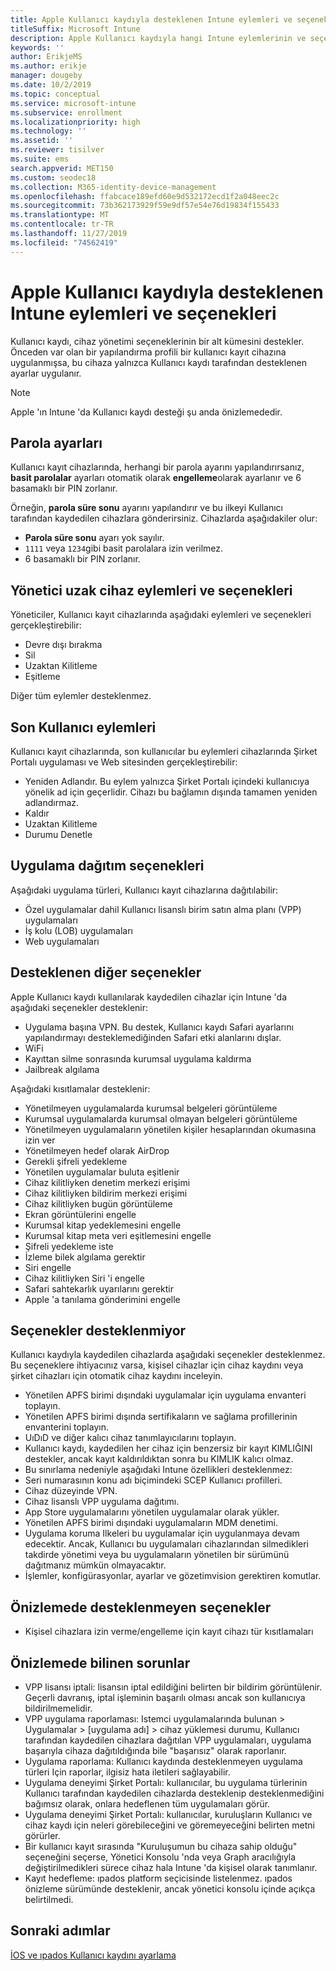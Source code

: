 ```yaml
---
title: Apple Kullanıcı kaydıyla desteklenen Intune eylemleri ve seçenekleri
titleSuffix: Microsoft Intune
description: Apple Kullanıcı kaydıyla hangi Intune eylemlerinin ve seçeneklerinin desteklendiğini öğrenin
keywords: ''
author: ErikjeMS
ms.author: erikje
manager: dougeby
ms.date: 10/2/2019
ms.topic: conceptual
ms.service: microsoft-intune
ms.subservice: enrollment
ms.localizationpriority: high
ms.technology: ''
ms.assetid: ''
ms.reviewer: tisilver
ms.suite: ems
search.appverid: MET150
ms.custom: seodec18
ms.collection: M365-identity-device-management
ms.openlocfilehash: ffabcace189efd60e9d532172ecd1f2a048eec2c
ms.sourcegitcommit: 73b362173929f59e9df57e54e76d19834f155433
ms.translationtype: MT
ms.contentlocale: tr-TR
ms.lasthandoff: 11/27/2019
ms.locfileid: "74562419"
---
```

# <a name="intune-actions-and-options-supported-with-apple-user-enrollment"></a>Apple Kullanıcı kaydıyla desteklenen Intune eylemleri ve seçenekleri

Kullanıcı kaydı, cihaz yönetimi seçeneklerinin bir alt kümesini destekler. Önceden var olan bir yapılandırma profili bir kullanıcı kayıt cihazına uygulanmışsa, bu cihaza yalnızca Kullanıcı kaydı tarafından desteklenen ayarlar uygulanır.

> [!NOTE]
> Apple 'ın Intune 'da Kullanıcı kaydı desteği şu anda önizlemededir.

## <a name="password-settings"></a>Parola ayarları

Kullanıcı kayıt cihazlarında, herhangi bir parola ayarını yapılandırırsanız, **basit parolalar** ayarları otomatik olarak **engelleme**olarak ayarlanır ve 6 basamaklı bir PIN zorlanır.

Örneğin, **parola süre sonu** ayarını yapılandırır ve bu ilkeyi Kullanıcı tarafından kaydedilen cihazlara gönderirsiniz. Cihazlarda aşağıdakiler olur:
- **Parola süre sonu** ayarı yok sayılır.
- `1111` veya `1234`gibi basit parolalara izin verilmez.
- 6 basamaklı bir PIN zorlanır.

## <a name="administrator-remote-device-actions-and-options"></a>Yönetici uzak cihaz eylemleri ve seçenekleri
Yöneticiler, Kullanıcı kayıt cihazlarında aşağıdaki eylemleri ve seçenekleri gerçekleştirebilir:
- Devre dışı bırakma
- Sil
- Uzaktan Kilitleme
- Eşitleme

Diğer tüm eylemler desteklenmez.

## <a name="end-user-actions"></a>Son Kullanıcı eylemleri
Kullanıcı kayıt cihazlarında, son kullanıcılar bu eylemleri cihazlarında Şirket Portalı uygulaması ve Web sitesinden gerçekleştirebilir:
- Yeniden Adlandır. Bu eylem yalnızca Şirket Portalı içindeki kullanıcıya yönelik ad için geçerlidir. Cihazı bu bağlamın dışında tamamen yeniden adlandırmaz.
- Kaldır
- Uzaktan Kilitleme
- Durumu Denetle

## <a name="app-deployment-options"></a>Uygulama dağıtım seçenekleri
Aşağıdaki uygulama türleri, Kullanıcı kayıt cihazlarına dağıtılabilir:
- Özel uygulamalar dahil Kullanıcı lisanslı birim satın alma planı (VPP) uygulamaları
- İş kolu (LOB) uygulamaları
- Web uygulamaları

## <a name="other-supported-options"></a>Desteklenen diğer seçenekler

Apple Kullanıcı kaydı kullanılarak kaydedilen cihazlar için Intune 'da aşağıdaki seçenekler desteklenir:
- Uygulama başına VPN. Bu destek, Kullanıcı kaydı Safari ayarlarını yapılandırmayı desteklemediğinden Safari etki alanlarını dışlar.
- WiFi 
- Kayıttan silme sonrasında kurumsal uygulama kaldırma
- Jailbreak algılama

Aşağıdaki kısıtlamalar desteklenir:
- Yönetilmeyen uygulamalarda kurumsal belgeleri görüntüleme
- Kurumsal uygulamalarda kurumsal olmayan belgeleri görüntüleme
- Yönetilmeyen uygulamaların yönetilen kişiler hesaplarından okumasına izin ver
- Yönetilmeyen hedef olarak AirDrop
- Gerekli şifreli yedekleme
- Yönetilen uygulamalar buluta eşitlenir
- Cihaz kilitliyken denetim merkezi erişimi
- Cihaz kilitliyken bildirim merkezi erişimi
- Cihaz kilitliyken bugün görüntüleme
- Ekran görüntülerini engelle
- Kurumsal kitap yedeklemesini engelle
- Kurumsal kitap meta veri eşitlemesini engelle
- Şifreli yedekleme iste
- İzleme bilek algılama gerektir
- Siri engelle
- Cihaz kilitliyken Siri 'i engelle
- Safari sahtekarlık uyarılarını gerektir
- Apple 'a tanılama gönderimini engelle


## <a name="options-not-supported"></a>Seçenekler desteklenmiyor
Kullanıcı kaydıyla kaydedilen cihazlarda aşağıdaki seçenekler desteklenmez. Bu seçeneklere ihtiyacınız varsa, kişisel cihazlar için cihaz kaydını veya şirket cihazları için otomatik cihaz kaydını inceleyin.
- Yönetilen APFS birimi dışındaki uygulamalar için uygulama envanteri toplayın.
- Yönetilen APFS birimi dışında sertifikaların ve sağlama profillerinin envanterini toplayın.
- UıDıD ve diğer kalıcı cihaz tanımlayıcılarını toplayın.
- Kullanıcı kaydı, kaydedilen her cihaz için benzersiz bir kayıt KIMLIĞINI destekler, ancak kayıt kaldırıldıktan sonra bu KIMLIK kalıcı olmaz.
- Bu sınırlama nedeniyle aşağıdaki Intune özellikleri desteklenmez:
- Seri numarasının konu adı biçimindeki SCEP Kullanıcı profilleri.
- Cihaz düzeyinde VPN.
- Cihaz lisanslı VPP uygulama dağıtımı.
- App Store uygulamalarını yönetilen uygulamalar olarak yükler.
- Yönetilen APFS birimi dışındaki uygulamaların MDM denetimi.
- Uygulama koruma Ilkeleri bu uygulamalar için uygulanmaya devam edecektir. Ancak, Kullanıcı bu uygulamaları cihazlarından silmedikleri takdirde yönetimi veya bu uygulamaların yönetilen bir sürümünü dağıtmanız mümkün olmayacaktır.
- İşlemler, konfigürasyonlar, ayarlar ve gözetimvision gerektiren komutlar. 

## <a name="options-not-supported-in-preview"></a>Önizlemede desteklenmeyen seçenekler
- Kişisel cihazlara izin verme/engelleme için kayıt cihazı tür kısıtlamaları 

## <a name="known-issues-in-preview"></a>Önizlemede bilinen sorunlar
- VPP lisansı iptali: lisansın iptal edildiğini belirten bir bildirim görüntülenir. Geçerli davranış, iptal işleminin başarılı olması ancak son kullanıcıya bildirilmemelidir. 
- VPP uygulama raporlaması: Istemci uygulamalarında bulunan > Uygulamalar > [uygulama adı] > cihaz yüklemesi durumu, Kullanıcı tarafından kaydedilen cihazlara dağıtılan VPP uygulamaları, uygulama başarıyla cihaza dağıtıldığında bile "başarısız" olarak raporlanır. 
- Uygulama raporlama: Kullanıcı kaydında desteklenmeyen uygulama türleri Için raporlar, ilgisiz hata iletileri sağlayabilir. 
- Uygulama deneyimi Şirket Portalı: kullanıcılar, bu uygulama türlerinin Kullanıcı tarafından kaydedilen cihazlarda desteklenip desteklenmediğini bağımsız olarak, onlara hedeflenen tüm uygulamaları görür. 
- Uygulama deneyimi Şirket Portalı: kullanıcılar, kuruluşların Kullanıcı ve cihaz kaydı için neleri görebileceğini ve göremeyeceğini belirten metni görürler.
- Bir kullanıcı kayıt sırasında "Kuruluşumun bu cihaza sahip olduğu" seçeneğini seçerse, Yönetici Konsolu 'nda veya Graph aracılığıyla değiştirilmedikleri sürece cihaz hala Intune 'da kişisel olarak tanımlanır. 
- Kayıt hedefleme: ıpados platform seçicisinde listelenmez. ıpados önizleme sürümünde desteklenir, ancak yönetici konsolu içinde açıkça belirtilmedi. 


## <a name="next-steps"></a>Sonraki adımlar

[İOS ve ıpados Kullanıcı kaydını ayarlama](ios-user-enrollment.md)
